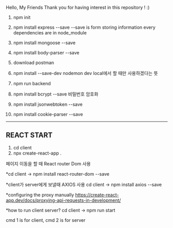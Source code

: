 Hello, My Friends
Thank you for having interest in this repository ! :)

1. npm init
2. npm install express --save
--save is form storing information
every dependencies are in node_module

3. npm install mongoose --save

4. npm install body-parser --save

5. download postman

6. npm install --save-dev nodemon
dev local에서 할 때만 사용하겠다는 뜻

7. npm run backend

8. npm install bcrypt --save 
비밀번호 암호화

9. npm install jsonwebtoken --save
10. npm install cookie-parser --save
------------------------------------------
REACT START
------------------------------------------

1. cd client
2. npx create-react-app .

페이지 이동을 할 때 React router Dom 사용

*cd client -> npm install react-router-dom --save

*client가 server에게 보낼때 AXIOS 사용
cd client -> npm install axios --save

*configuring the proxy manually
https://create-react-app.dev/docs/proxying-api-requests-in-development/


*how to run client server? 
cd client -> npm run start

cmd 1 is for client, cmd 2 is for server
